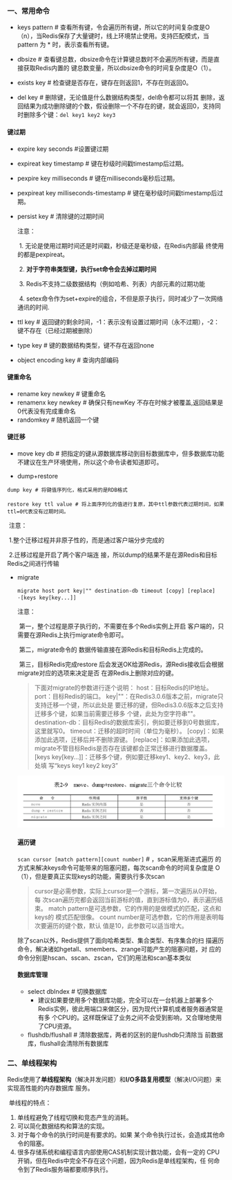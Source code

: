 ### 一、常用命令

- keys pattern    # 查看所有键，令会遍历所有键，所以它的时间复杂度是O（n），当Redis保存了大量键时，线上环境禁止使用。支持匹配模式，当pattern 为 * 时，表示查看所有键。

- dbsize # 查看键总数，dbsize命令在计算键总数时不会遍历所有键，而是直接获取Redis内置的 键总数变量，所以dbsize命令的时间复杂度是O（1）。

- exists key # 检查键是否存在，键存在则返回1，不存在则返回0。

- del key # 删除键，无论值是什么数据结构类型，del命令都可以将其 删除，返回结果为成功删除键的个数，假设删除一个不存在的键，就会返回0，支持同时删除多个键：`del key1 key2 key3`

#### 键过期

- expire key seconds #设置键过期
- expireat key timestamp # 键在秒级时间戳timestamp后过期。
- pexpire key milliseconds # 键在milliseconds毫秒后过期。
- pexpireat key milliseconds-timestamp # 键在毫秒级时间戳timestamp后过期。
- persist key # 清除键的过期时间

    注意：

    ​	1. 无论是使用过期时间还是时间戳，秒级还是毫秒级，在Redis内部最 终使用的都是pexpireat。

    ​	2. **对于字符串类型键，执行set命令会去掉过期时间**

    ​	3. Redis不支持二级数据结构（例如哈希、列表）内部元素的过期功能 

    ​	4. setex命令作为set+expire的组合，不但是原子执行，同时减少了一次网络通讯的时间.

- ttl key # 返回键的剩余时间，-1：表示没有设置过期时间（永不过期），-2：键不存在（已经过期被删除）

- type key # 键的数据结构类型，键不存在返回none

- object encoding key # 查询内部编码

#### 键重命名

- rename key newkey # 键重命名
- renamenx key newkey # 确保只有newKey 不存在时候才被覆盖,返回结果是0代表没有完成重命名
- randomkey # 随机返回一个键

#### 键迁移

- move key db # 把指定的键从源数据库移动到目标数据库中，但多数据库功能不建议在生产环境使用，所以这个命令读者知道即可。

- dump+restore 

```
dump key # 将键值序列化，格式采用的是RDB格式

restore key ttl value # 将上面序列化的值进行复原，其中ttl参数代表过期时间，如果ttl=0代表没有过期时间。
```

​	注意：

​		1.整个迁移过程并非原子性的，而是通过客户端分步完成的 

​		2.迁移过程是开启了两个客户端连 接，所以dump的结果不是在源Redis和目标Redis之间进行传输

- migrate

  ```
  migrate host port key|"" destination-db timeout [copy] [replace] ·[keys key[key...]]
  ```

  注意：

  ​	第一，整个过程是原子执行的，不需要在多个Redis实例上开启 客户端的，只需要在源Redis上执行migrate命令即可。

  ​	第二，migrate命令的 数据传输直接在源Redis和目标Redis上完成的。

  ​	第三，目标Redis完成restore 后会发送OK给源Redis，源Redis接收后会根据migrate对应的选项来决定是否 在源Redis上删除对应的键。

  >下面对migrate的参数进行逐个说明：
  >host：目标Redis的IP地址。
  >port：目标Redis的端口。
  >key|""：在Redis3.0.6版本之前，migrate只支持迁移一个键，所以此处是 要迁移的键，但Redis3.0.6版本之后支持迁移多个键，如果当前需要迁移多 个键，此处为空字符串""。
  >destination-db：目标Redis的数据库索引，例如要迁移到0号数据库，这里就写0。
  >timeout：迁移的超时时间（单位为毫秒）。
  >[copy]：如果添加此选项，迁移后并不删除源键。
  >[replace]：如果添加此选项，migrate不管目标Redis是否存在该键都会正常迁移进行数据覆盖。
  >[keys key[key...]]：迁移多个键，例如要迁移key1、key2、key3，此处填 写“keys key1 key2 key3”

  ![1540448385507](assets/1540448385507.png)

  #### 遍历键

  `scan cursor [match pattern][count number]` # ，scan采用渐进式遍历 的方式来解决keys命令可能带来的阻塞问题，每次scan命令的时间复杂度是 O（1），但是要真正实现keys的功能，需要执行多次scan

  > cursor是必需参数，实际上cursor是一个游标，第一次遍历从0开始，每 次scan遍历完都会返回当前游标的值，直到游标值为0，表示遍历结束。
  > match pattern是可选参数，它的作用的是做模式的匹配，这点和keys的
  > 模式匹配很像。
  > count number是可选参数，它的作用是表明每次要遍历的键个数，默认 值是10，此参数可以适当增大。

  除了scan以外，Redis提供了面向哈希类型、集合类型、有序集合的扫 描遍历命令，解决诸如hgetall、smembers、zrange可能产生的阻塞问题，对 应的命令分别是hscan、sscan、zscan，它们的用法和scan基本类似

  #### 数据库管理

  - select dbIndex # 切换数据库
    - 建议如果要使用多个数据库功能，完全可以在一台机器上部署多个 Redis实例，彼此用端口来做区分，因为现代计算机或者服务器通常是有多 个CPU的。这样既保证了业务之间不会受到影响，又合理地使用了CPU资源。
  - flushdb/flushall # 清除数据库，两者的区别的是flushdb只清除当 前数据库，flushall会清除所有数据库

### 二、单线程架构

​	Redis使用了**单线程架构**（解决并发问题）和**I/O多路复用模型**（解决I/O问题）来实现高性能的内存数据库 服务。

​	单线程的特点：

1. 单线程避免了线程切换和竞态产生的消耗。
2. 可以简化数据结构和算法的实现。
3. 对于每个命令的执行时间是有要求的。如果 某个命令执行过长，会造成其他命令的阻塞。
4. 很多存储系统和编程语言内部使用CAS机制实现计数功能，会有一定的 CPU开销，但在Redis中完全不存在这个问题，因为Redis是单线程架构，任 何命令到了Redis服务端都要顺序执行。